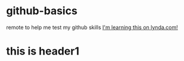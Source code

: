 # github-basics
remote to help me test my github skills
[I'm learning this on lynda.com!](http://www.lynda.com)
# this is header1
